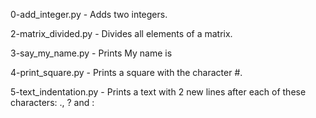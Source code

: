 0-add_integer.py - Adds two integers.

2-matrix_divided.py - Divides all elements of a matrix.

3-say_my_name.py - Prints My name is <first name> <last name>

4-print_square.py - Prints a square with the character #.

5-text_indentation.py - Prints a text with 2 new lines after each of these characters: ., ? and :
